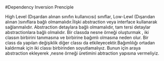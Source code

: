 #Dependency Inversion Prenciple

High Level (Dışardan alınan sınıfın kullanıcısı) sınıflar, Low-Lewl (Dışarıdan alınan )sınıflara bağlı olmamalıdır.İlişki abstraction veya interface kullanarak sağlanmalıdır.
Abstraction  detaylara bağlı olmamalıdır, tam tersi detaylar abstractionlara bağlı olmalıdır. Bir classda nesne örneği oluşturmak , iki classın birbirini tanımasına ve birbirine bağımlı olmasına neden olur. Bir class da yapılan değişiklik diğer classı da etkileyecektir.Bağımlılığı ortadan kaldırmak için iki classı birbirinden soyutlamalıyız. Bunun için araya abstraction ekleyerek ,nesne örneği üretimini abtraction yapısına vermeliyiz. 
